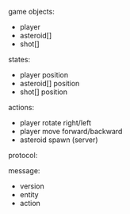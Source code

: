 game objects:

- player
- asteroid[]
- shot[]

states:

- player position
- asteroid[] position
- shot[] position

actions:

- player rotate right/left
- player move forward/backward
- asteroid spawn (server)

protocol:

message:
- version
- entity
- action
